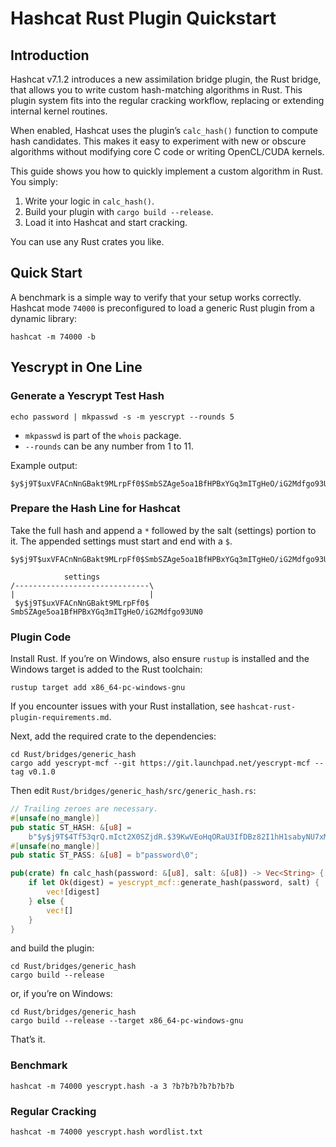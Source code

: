 # Hashcat Rust Plugin Quickstart

## Introduction

Hashcat v7.1.2 introduces a new assimilation bridge plugin, the Rust
bridge, that allows you to write custom hash-matching algorithms in
Rust. This plugin system fits into the regular cracking workflow,
replacing or extending internal kernel routines.

When enabled, Hashcat uses the plugin’s `calc_hash()` function to
compute hash candidates. This makes it easy to experiment with new or
obscure algorithms without modifying core C code or writing
OpenCL/CUDA kernels.

This guide shows you how to quickly implement a custom algorithm in
Rust. You simply:

1. Write your logic in `calc_hash()`.
2. Build your plugin with `cargo build --release`.
3. Load it into Hashcat and start cracking.

You can use any Rust crates you like.

## Quick Start

A benchmark is a simple way to verify that your setup works correctly.
Hashcat mode `74000` is preconfigured to load a generic Rust plugin
from a dynamic library:

    hashcat -m 74000 -b

## Yescrypt in One Line

### Generate a Yescrypt Test Hash

    echo password | mkpasswd -s -m yescrypt --rounds 5

- `mkpasswd` is part of the `whois` package.
- `--rounds` can be any number from 1 to 11.

Example output:

    $y$j9T$uxVFACnNnGBakt9MLrpFf0$SmbSZAge5oa1BfHPBxYGq3mITgHeO/iG2Mdfgo93UN0

### Prepare the Hash Line for Hashcat

Take the full hash and append a `*` followed by the salt (settings)
portion to it. The appended settings must start and end with a `$`.

    $y$j9T$uxVFACnNnGBakt9MLrpFf0$SmbSZAge5oa1BfHPBxYGq3mITgHeO/iG2Mdfgo93UN0*$y$j9T$uxVFACnNnGBakt9MLrpFf0$

                settings
    /------------------------------\
    |                              |
     $y$j9T$uxVFACnNnGBakt9MLrpFf0$ SmbSZAge5oa1BfHPBxYGq3mITgHeO/iG2Mdfgo93UN0

### Plugin Code

Install Rust. If you’re on Windows, also ensure `rustup` is installed
and the Windows target is added to the Rust toolchain:

    rustup target add x86_64-pc-windows-gnu

If you encounter issues with your Rust installation, see
`hashcat-rust-plugin-requirements.md`.

Next, add the required crate to the dependencies:

    cd Rust/bridges/generic_hash
    cargo add yescrypt-mcf --git https://git.launchpad.net/yescrypt-mcf --tag v0.1.0

Then edit `Rust/bridges/generic_hash/src/generic_hash.rs`:

```rust
// Trailing zeroes are necessary.
#[unsafe(no_mangle)]
pub static ST_HASH: &[u8] =
    b"$y$j9T$4Tf53qrQ.mIct2X0SZjdR.$39KwVEoHqORaU3IfDBz82I1hH1sabyNU7xMngDOiad9*$y$j9T$4Tf53qrQ.mIct2X0SZjdR.$\0";
#[unsafe(no_mangle)]
pub static ST_PASS: &[u8] = b"password\0";

pub(crate) fn calc_hash(password: &[u8], salt: &[u8]) -> Vec<String> {
    if let Ok(digest) = yescrypt_mcf::generate_hash(password, salt) {
        vec![digest]
    } else {
        vec![]
    }
}
```

and build the plugin:

    cd Rust/bridges/generic_hash
    cargo build --release

or, if you’re on Windows:

    cd Rust/bridges/generic_hash
    cargo build --release --target x86_64-pc-windows-gnu

That’s it.

### Benchmark

    hashcat -m 74000 yescrypt.hash -a 3 ?b?b?b?b?b?b?b

### Regular Cracking

    hashcat -m 74000 yescrypt.hash wordlist.txt
